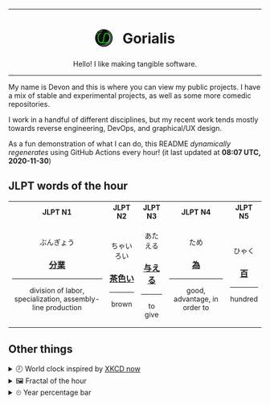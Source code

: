 ***

<h1 align="center">
<sub>
    <img src="readme/resources/avatar.png" height="36">
</sub>
&nbsp;
Gorialis
</h1>
<p align="center">
Hello! I like making tangible software.
</p>

***

My name is Devon and this is where you can view my public projects. I have a mix of stable and experimental projects, as well as some more comedic repositories.

I work in a handful of different disciplines, but my recent work tends mostly towards reverse engineering, DevOps, and graphical/UX design.

As a fun demonstration of what I can do, this README *dynamically regenerates* using GitHub Actions every hour! (it last updated at **08:07 UTC, 2020-11-30**)

<h2>JLPT words of the hour</h2>
<table>
    <tr>
        <th>JLPT N1</th>
        <th>JLPT N2</th>
        <th>JLPT N3</th>
        <th>JLPT N4</th>
        <th>JLPT N5</th>
    </tr>
    <tr>
        <td>
            <p align="center">ぶんぎょう</p>
            <h3 align="center"><b><a href="https://jisho.org/search/%E5%88%86%E6%A5%AD">分業</a></b></h3>
            <hr>
            <p align="center">division of labor,<wbr> specialization,<wbr> assembly-line production</p>
        </td>
        <td>
            <p align="center">ちゃいろい</p>
            <h3 align="center"><b><a href="https://jisho.org/search/%E8%8C%B6%E8%89%B2%E3%81%84">茶色い</a></b></h3>
            <hr>
            <p align="center">brown</p>
        </td>
        <td>
            <p align="center">あたえる</p>
            <h3 align="center"><b><a href="https://jisho.org/search/%E4%B8%8E%E3%81%88%E3%82%8B">与える</a></b></h3>
            <hr>
            <p align="center">to give</p>
        </td>
        <td>
            <p align="center">ため</p>
            <h3 align="center"><b><a href="https://jisho.org/search/%E7%82%BA">為</a></b></h3>
            <hr>
            <p align="center">good,<wbr> advantage,<wbr> in order to</p>
        </td>
        <td>
            <p align="center">ひゃく</p>
            <h3 align="center"><b><a href="https://jisho.org/search/%E7%99%BE">百</a></b></h3>
            <hr>
            <p align="center">hundred</p>
        </td>
    </tr>
</table>

<h2>Other things</h2>
<details>
<summary>🕗  World clock inspired by <a href="https://xkcd.com/now">XKCD now</a></summary>

> <img src="generated/now.png" width="512">

</details>
<details>
<summary>&#x1f5bc; Fractal of the hour</summary>

> <img src="generated/fractal.png" width="512">

</details>
<details>
<summary>&#x23f2; Year percentage bar</summary>
<pre><code>2020 [██████████████████▁▁] 91.35%</code></pre>
</details>

